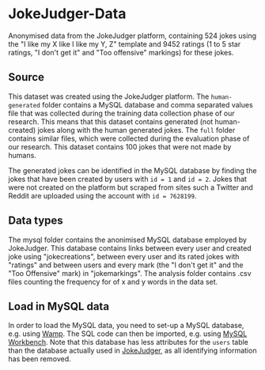 # JokeJudger-Data
Anonymised data from the JokeJudger platform, containing 524 jokes using the "I like my X like I like my Y, Z" template and 9452 ratings (1 to 5 star ratings, "I don't get it" and "Too offensive" markings) for these jokes.

## Source

This dataset was created using the JokeJudger platform.
The `human-generated` folder contains a MySQL database and comma separated values file that was collected during the training data collection phase of our research.
This means that this dataset contains generated (not human-created) jokes along with the human generated jokes.
The `full` folder contains similar files, which were collected during the evaluation phase of our research.
This dataset contains 100 jokes that were not made by humans.

The generated jokes can be identified in the MySQL database by finding the jokes that have been created by users with `id = 1` and `id = 2`.
Jokes that were not created on the platform but scraped from sites such a Twitter and Reddit are uploaded using the account with `id = 7628199`.

## Data types

The mysql folder contains the anonimised MySQL database employed by JokeJudger.
This database contains links between every user and created joke using "jokecreations", between every user and its rated jokes with "ratings" and between users and every mark (the "I don't get it" and the "Too Offensive" mark) in "jokemarkings".
The analysis folder contains .csv files counting the frequency for of x and y words in the data set.

## Load in MySQL data

In order to load the MySQL data, you need to set-up a MySQL database, e.g. using [Wamp](http://www.wampserver.com/en/).
The SQL code can then be imported, e.g. using [MySQL Workbench](https://www.mysql.com/products/workbench/).
Note that this database has less attributes for the `users` table than the database actually used in [JokeJudger](https://github.com/TWinters/JokeJudger), as all identifying information has been removed.
